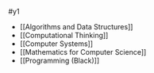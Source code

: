 #y1
- [[Algorithms and Data Structures]]
- [[Computational Thinking]]
- [[Computer Systems]]
- [[Mathematics for Computer Science]]
- [[Programming (Black)]]
